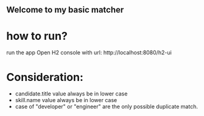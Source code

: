 
## Welcome to my basic matcher

# how to run?
run the app
Open H2 console with url: http://localhost:8080/h2-ui



# Consideration: 
- candidate.title value always be in lower case
- skill.name value always be in lower case
- case of "developer" or "engineer" are the only possible duplicate match.

